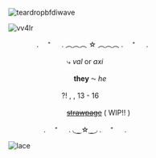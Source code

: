 ![teardropbfdiwave](https://github.com/user-attachments/assets/ecd183d0-5cc3-46a4-b691-b76ce30458e3)



<p align="left"> <img src="https://komarev.com/ghpvc/?username=vv4lr&label=ㅤcoolㅤpplㅤ&color=2cabf7&style=flat" alt="vv4lr" /> </p>



 　　　　. 　⁺ 　 . ︵︵︵ ☆ ︵︵︵ . 　⁺ 　 .
   
　　　　  　　　　⤷ *val* or *axi*
        
　　　　   　　　　　**they** ⁓ *he*　 
          
　　　　   　　  　?! , ,  13  -  16　　
          
　　　　　　　　   ~~[strawpage](https://vv4lr.straw.page)~~ ( WIP!! )
         
 　　　　　. 　⁺ 　 . ◟ ͜    ͜   ☆   ͜    ͜  ◞ . 　⁺ 　 .

![lace](https://github.com/user-attachments/assets/962052ec-9e33-4dbc-882c-4a3b2df026f5)
